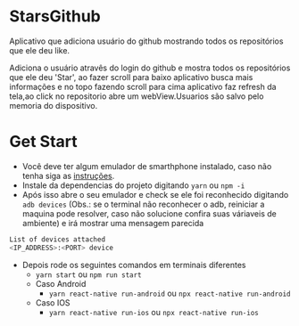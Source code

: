 # StarsGithub
Aplicativo que adiciona usuário do github mostrando todos os repositórios que ele deu like.

Adiciona o usuário atravês do login do github e mostra todos os repositórios que ele deu 'Star',
ao fazer scroll para baixo aplicativo busca mais informações e no topo fazendo scroll para cima 
aplicativo faz refresh da tela,ao click no repositorio abre um webView.Usuarios são salvo pelo 
memoria do dispositivo.

# Get Start
- Você deve ter algum emulador de smarthphone instalado, caso não tenha siga as [instruções](https://docs.rocketseat.dev/ambiente-react-native/introducao).
- Instale da dependencias do projeto digitando `yarn` ou `npm -i`
- Após isso abre o seu emulador e check se ele foi reconhecido digitando `adb devices` 
(Obs.: se o terminal não reconhecer o adb, reiniciar a maquina pode resolver, 
caso não solucione confira suas váriaveis de ambiente) e irá mostrar uma mensagem parecida
```bash
List of devices attached
<IP_ADDRESS>:<PORT>	device
```
- Depois rode os seguintes comandos em terminais diferentes
  - `yarn start` ou `npm run start`
  - Caso Android
    - `yarn react-native run-android` ou `npx react-native run-android`
  - Caso IOS
    - `yarn react-native run-ios` ou `npx react-native run-ios`
